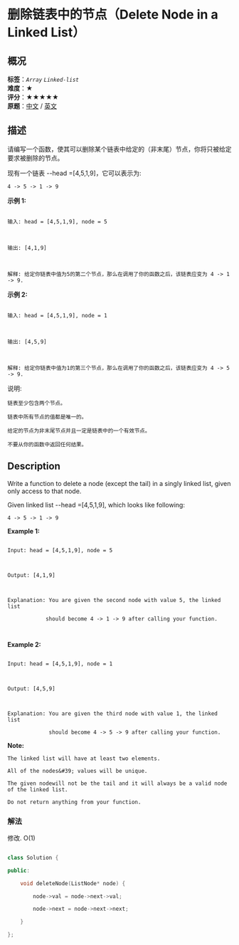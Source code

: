 # 删除链表中的节点（Delete Node in a Linked List）
## 概况
**标签**：*`Array`*  *`Linked-list`*<br>
**难度**：★<br>
**评分**：★★★★★<br>
**原题**：[中文](https://leetcode-cn.com/problems/delete-node-in-a-linked-list) / [英文](https://leetcode.com/problems/delete-node-in-a-linked-list)
## 描述

请编写一个函数，使其可以删除某个链表中给定的（非末尾）节点，你将只被给定要求被删除的节点。



现有一个链表 --head =[4,5,1,9]，它可以表示为:



    4 -> 5 -> 1 -> 9





**示例 1:**

```

输入: head = [4,5,1,9], node = 5



输出: [4,1,9]



解释: 给定你链表中值为5的第二个节点，那么在调用了你的函数之后，该链表应变为 4 -> 1 -> 9.

```





**示例 2:**

```

输入: head = [4,5,1,9], node = 1



输出: [4,5,9]



解释: 给定你链表中值为1的第三个节点，那么在调用了你的函数之后，该链表应变为 4 -> 5 -> 9.

```





说明:





	链表至少包含两个节点。

	链表中所有节点的值都是唯一的。

	给定的节点为非末尾节点并且一定是链表中的一个有效节点。

	不要从你的函数中返回任何结果。





## Description

Write a function to delete a node (except the tail) in a singly linked list, given only access to that node.



Given linked list --head =[4,5,1,9], which looks like following:





    4 -> 5 -> 1 -> 9





**Example 1:**

```

Input: head = [4,5,1,9], node = 5



Output: [4,1,9]



Explanation: You are given the second node with value 5, the linked list

            should become 4 -> 1 -> 9 after calling your function.



```



**Example 2:**

```

Input: head = [4,5,1,9], node = 1



Output: [4,5,9]



Explanation: You are given the third node with value 1, the linked list

             should become 4 -> 5 -> 9 after calling your function.

```

**Note:**







	The linked list will have at least two elements.

	All of the nodes&#39; values will be unique.

	The given nodewill not be the tail and it will always be a valid node of the linked list.

	Do not return anything from your function.



### 解法

修改. O(1)

```c++

class Solution {

public:

    void deleteNode(ListNode* node) {

        node->val = node->next->val;

        node->next = node->next->next;

    }

};

```